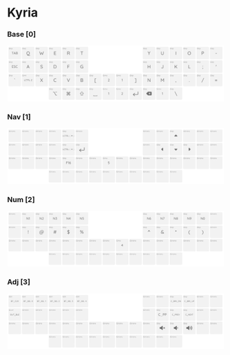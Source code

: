 # Kyria

### Base [0]
![](https://raw.githubusercontent.com/podkovyrin/zmk-config/main/resources/0.png)

### Nav [1]
![](https://raw.githubusercontent.com/podkovyrin/zmk-config/main/resources/1.png)

### Num [2]
![](https://raw.githubusercontent.com/podkovyrin/zmk-config/main/resources/2.png)

### Adj [3]
![](https://raw.githubusercontent.com/podkovyrin/zmk-config/main/resources/3.png)
